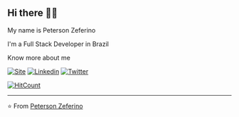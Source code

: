 ## Hi there 👋🏾
<p>My name is Peterson Zeferino</p>
<p>I'm a Full Stack Developer in Brazil</p>

Know more about me

[![Site](https://img.shields.io/badge/Site-petersonzeferino-black)](http://www.petersonzeferino.com/)
[![Linkedin](https://img.shields.io/badge/-LinkedIn-2867B2?style=flat&logo=Linkedin&logoColor=white)](https://www.linkedin.com/in/petersonzeferino)
[![Twitter](https://img.shields.io/badge/-Twitter-007bff?style=flat&logo=Twitter&logoColor=white)](https://twitter.com/petzeferino)

[![HitCount](http://hits.dwyl.com/petersonzeferino/petersonzeferino.svg)](http://hits.dwyl.com/petersonzeferino/petersonzeferino)
<!--
**petersonzeferino/petersonzeferino** is a ✨ _special_ ✨ repository because its `README.md` (this file) appears on your GitHub profile.

Here are some ideas to get you started:

- 🔭 I’m currently working on ...
- 🌱 I’m currently learning ...
- 👯 I’m looking to collaborate on ...
- 🤔 I’m looking for help with ...
- 💬 Ask me about ...
- 📫 How to reach me: ...
- 😄 Pronouns: ...
- ⚡ Fun fact: ...
-->

---
⭐️ From [Peterson Zeferino](https://github.com/petersonzeferino)

